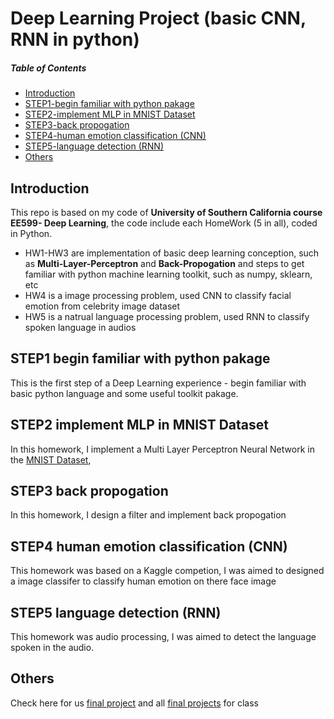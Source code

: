# Deep Learning Project (basic CNN, RNN in python)

##### Table of Contents  
- [Introduction](#Introduction)  
- [STEP1-begin familiar with python pakage](#STEP1)  
- [STEP2-implement MLP in MNIST Dataset](#STEP2) 
- [STEP3-back propogation](#STEP3) 
- [STEP4-human emotion classification (CNN)](#STEP4)   
- [STEP5-language detection (RNN)](#STEP5)   
- [Others](#Others)

## Introduction

This repo is based on my code of **University of Southern California course EE599- Deep Learning**, the code include each HomeWork (5 in all), coded in Python. 
* HW1-HW3 are implementation of basic deep learning conception, such as **Multi-Layer-Perceptron** and **Back-Propogation** and steps to get familiar with python machine learning toolkit, such as numpy, sklearn, etc 
* HW4 is a image processing problem, used CNN to classify facial emotion from celebrity image dataset 
* HW5 is a natrual language processing problem, used RNN to classify spoken language in audios

## STEP1 begin familiar with python pakage

This is the first step of a Deep Learning experience - begin familiar with basic python language and some useful toolkit pakage.

## STEP2 implement MLP in MNIST Dataset

In this homework, I implement a Multi Layer Perceptron Neural Network in the [MNIST Dataset](http://yann.lecun.com/exdb/mnist/), 

## STEP3 back propogation
In this homework, I design a filter and implement back propogation

## STEP4 human emotion classification (CNN)
This homework was based on a Kaggle competion, I was aimed to designed a image classifer to classify human emotion on there face image

## STEP5 language detection (RNN)
This homework was audio processing, I was aimed to detect the language spoken in the audio.  


## Others 
Check here for us [final project](https://www.youtube.com/watch?v=EQt-ds5p8Ho&t=2s) and all [final projects](https://www.youtube.com/watch?v=t6U_C5szbQc&list=PLSWfKPoUAX4p7aym583hQqKRIt6INZFeU) for class

